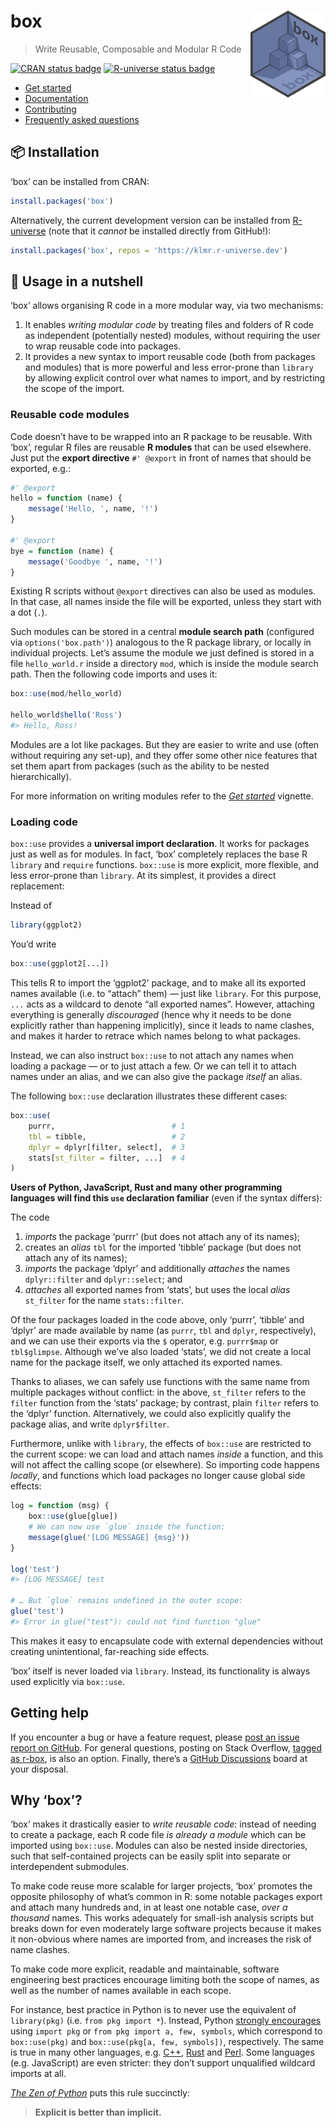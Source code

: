 <!-- README.md is generated from README.rmd. Please edit that file instead! -->



# box <img src="man/figures/logo.png" align="right" alt="" width="120"/>

> Write Reusable, Composable and Modular R Code


[![CRAN status badge](https://www.r-pkg.org/badges/version/box)][CRAN]
[![R-universe status badge](https://klmr.r-universe.dev/badges/box)][R-universe]

<div id='tldr'>

* [Get started][]
* [Documentation][]
* [Contributing][]
* [Frequently asked questions][FAQ]

</div>

## 📦 Installation

‘box’ can be installed from CRAN:


```r
install.packages('box')
```

Alternatively, the current development version can be installed from [R-universe][] (note that it *cannot* be installed directly from GitHub!):


```r
install.packages('box', repos = 'https://klmr.r-universe.dev')
```

## 🥜 Usage in a nutshell

‘box’ allows organising R code in a more modular way, via two mechanisms:

1. It enables *writing modular code* by treating files and folders of R code as independent (potentially nested) modules, without requiring the user to wrap reusable code into packages.
2. It provides a new syntax to import reusable code (both from packages and modules) that is more powerful and less error-prone than `library` by allowing explicit control over what names to import, and by restricting the scope of the import.

### Reusable code modules

Code doesn’t have to be wrapped into an R package to be reusable. With ‘box’, regular R files are reusable **R modules** that can be used elsewhere. Just put the **export directive** `#' @export` in front of names that should be exported, e.g.:

```r
#' @export
hello = function (name) {
    message('Hello, ', name, '!')
}

#' @export
bye = function (name) {
    message('Goodbye ', name, '!')
}
```

Existing R scripts without `@export` directives can also be used as modules. In that case, all names inside the file will be exported, unless they start with a dot (`.`).

Such modules can be stored in a central **module search path** (configured via `options('box.path')`) analogous to the R package library, or locally in individual projects. Let’s assume the module we just defined is stored in a file `hello_world.r` inside a directory `mod`, which is inside the module search path. Then the following code imports and uses it:


```r
box::use(mod/hello_world)

hello_world$hello('Ross')
#> Hello, Ross!
```

Modules are a lot like packages. But they are easier to write and use (often without requiring any set-up), and they offer some other nice features that set them apart from packages (such as the ability to be nested hierarchically).

For more information on writing modules refer to the *[Get started][]* vignette.

### Loading code

`box::use` provides a **universal import declaration**. It works for packages just as well as for modules. In fact, ‘box’ completely replaces the base R `library` and `require` functions. `box::use` is more explicit, more flexible, and less error-prone than `library`. At its simplest, it provides a direct replacement:

Instead of


```r
library(ggplot2)
```

You’d write


```r
box::use(ggplot2[...])
```

This tells R to import the ‘ggplot2’ package, and to make all its exported names available (i.e. to “attach” them) — just like `library`. For this purpose, `...` acts as a wildcard to denote “all exported names”. However, attaching everything is generally *discouraged* (hence why it needs to be done explicitly rather than happening implicitly), since it leads to name clashes, and makes it harder to retrace which names belong to what packages.

Instead, we can also instruct `box::use` to not attach any names when loading a package — or to just attach a few. Or we can tell it to attach names under an alias, and we can also give the package *itself* an alias.

The following `box::use` declaration illustrates these different cases:


```r
box::use(
    purrr,                          # 1
    tbl = tibble,                   # 2
    dplyr = dplyr[filter, select],  # 3
    stats[st_filter = filter, ...]  # 4
)
```

**Users of Python, JavaScript, Rust and many other programming languages will find this `use` declaration familiar** (even if the syntax differs):

The code

1. *imports* the package ‘purrr’ (but does not attach any of its names);
2. creates an *alias* `tbl` for the imported ‘tibble’ package (but does not attach any of its names);
3. *imports* the package ‘dplyr’ and additionally *attaches* the names `dplyr::filter` and `dplyr::select`; and
4. *attaches* all exported names from ‘stats’, but uses the local *alias* `st_filter` for the name `stats::filter`.

Of the four packages loaded in the code above, only ‘purrr’, ‘tibble’ and ‘dplyr’ are made available by name (as `purrr`, `tbl` and `dplyr`, respectively), and we can use their exports via the `$` operator, e.g. `purrr$map` or `tbl$glimpse`. Although we’ve also loaded ‘stats’, we did not create a local name for the package itself, we only attached its exported names.

Thanks to aliases, we can safely use functions with the same name from multiple packages without conflict: in the above, `st_filter` refers to the `filter` function from the ‘stats’ package; by contrast, plain `filter` refers to the ‘dplyr’ function. Alternatively, we could also explicitly qualify the package alias, and write `dplyr$filter`.

Furthermore, unlike with `library`, the effects of `box::use` are restricted to the current scope: we can load and attach names *inside* a function, and this will not affect the calling scope (or elsewhere). So importing code happens *locally*, and functions which load packages no longer cause global side effects:


```r
log = function (msg) {
    box::use(glue[glue])
    # We can now use `glue` inside the function:
    message(glue('[LOG MESSAGE] {msg}'))
}

log('test')
#> [LOG MESSAGE] test

# … But `glue` remains undefined in the outer scope:
glue('test')
#> Error in glue("test"): could not find function "glue"
```

This makes it easy to encapsulate code with external dependencies without creating unintentional, far-reaching side effects.

‘box’ itself is never loaded via `library`. Instead, its functionality is always used explicitly via `box::use`.

## Getting help

If you encounter a bug or have a feature request, please [post an issue report on GitHub][new-issue]. For general questions, posting on Stack Overflow, [tagged as <span class="so-tag">r-box</span>][so:r-box], is also an option. Finally, there’s a [GitHub Discussions][] board at your disposal.

## Why ‘box’?

‘box’ makes it drastically easier to *write reusable code*: instead of needing to create a package, each R code file *is already a module* which can be imported using `box::use`. Modules can also be nested inside directories, such that self-contained projects can be easily split into separate or interdependent submodules.

To make code reuse more scalable for larger projects, ‘box’ promotes the opposite philosophy of what’s common in R: some notable packages export and attach many hundreds and, in at least one notable case, *over a thousand* names. This works adequately for small-ish analysis scripts but breaks down for even moderately large software projects because it makes it non-obvious where names are imported from, and increases the risk of name clashes.

To make code more explicit, readable and maintainable, software engineering best practices encourage limiting both the scope of names, as well as the number of names available in each scope.

For instance, best practice in Python is to never use the equivalent of `library(pkg)` (i.e. `from pkg import *`). Instead, Python [strongly encourages][pep8] using `import pkg` or `from pkg import a, few, symbols`, which correspond to `box::use(pkg)` and `box::use(pkg[a, few, symbols])`, respectively. The same is true in many other languages, e.g. [C++][], [Rust][] and [Perl][]. Some languages (e.g. JavaScript) are even stricter: they don’t support unqualified wildcard imports at all.

[*The Zen of Python*][pep20] puts this rule succinctly:

> **Explicit is better than implicit.**

[CRAN]: https://cran.r-project.org/package=box
[R-universe]: https://klmr.r-universe.dev/
[roxygen2]: https://roxygen2.r-lib.org/
[pep8]: https://www.python.org/dev/peps/pep-0008/#imports
[Get started]: https://klmr.me/box/articles/box.html
[Documentation]: https://klmr.me/box/reference/index.html
[Contributing]: https://klmr.me/box/articles/contributing.html
[FAQ]: https://klmr.me/box/articles/faq.html
[new-issue]: https://github.com/klmr/box/issues/new/choose
[so:r-box]: https://stackoverflow.com/questions/tagged/r-box?tab=Newest
[GitHub Discussions]: https://github.com/klmr/box/discussions
[C++]: https://isocpp.github.io/CppCoreGuidelines/CppCoreGuidelines#Rs-using
[Rust]: https://doc.rust-lang.org/book/ch07-04-bringing-paths-into-scope-with-the-use-keyword.html#the-glob-operator
[Perl]: https://perldoc.perl.org/Exporter#Selecting-What-to-Export
[pep20]: https://www.python.org/dev/peps/pep-0020/
